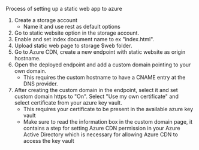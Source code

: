 Process of setting up a static web app to azure 

1. Create a storage account
    - Name it and use rest as default options
2. Go to static website option in the storage account.
3. Enable and set index document name to ex "index.html".
4. Upload static web page to storage $web folder.
5. Go to Azure CDN, create a new endpoint with static website as origin hostname.
6. Open the deployed endpoint and add a custom domain pointing to your own domain. 
    - This requires the custom hostname to have a CNAME entry at the DNS provider.
7. After creating the custom domain in the endpoint, select it and set custom domain https to "On". Select "Use my own certificate" and select certificate from your azure key vault.
    - This requires your certificate to be present in the available azure key vault
    - Make sure to read the information box in the custom domain page, it contains a step for setting Azure CDN permission in your Azure Active Directory which is necessary for allowing Azure CDN to access the key vault 